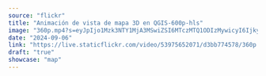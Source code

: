 ```yaml
---
source: "flickr"
title: "Animación de vista de mapa 3D en QGIS-600p-hls"
image: "360p.mp4?s=eyJpIjo1Mzk3NTY1MjA3MSwiZSI6MTczMTQ1ODIzMywicyI6IjkyMTI4Njc4ZTE4ZGY0MDEyZTkxNjk2NTFjYmU2Njg1NWQyMjdlZGYiLCJ2IjoxfQ.mp4"
date: "2024-09-06"
link: "https://live.staticflickr.com/video/53975652071/d3bb774578/360p.mp4?s=eyJpIjo1Mzk3NTY1MjA3MSwiZSI6MTczMTQ1ODIzMywicyI6IjkyMTI4Njc4ZTE4ZGY0MDEyZTkxNjk2NTFjYmU2Njg1NWQyMjdlZGYiLCJ2IjoxfQ"
draft: "true"
showcase: "map"
---
```

